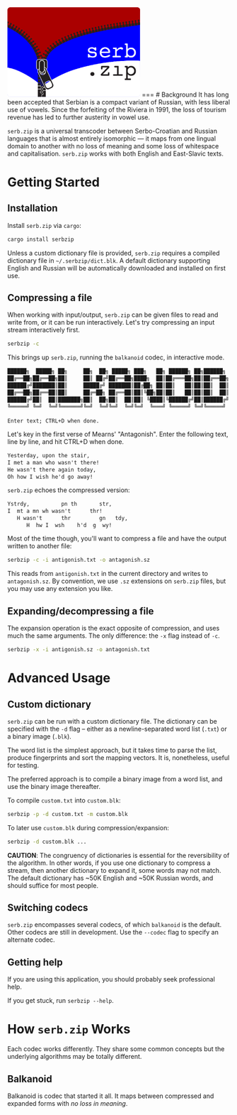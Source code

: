 <img src="logo/logo.png" width="300px" alt="logo"/>
===
# Background
It has long been accepted that Serbian is a compact variant of Russian, with less liberal use of vowels. Since the forfeiting of the Riviera in 1991, the loss of tourism revenue has led to further austerity in vowel use.

`serb.zip` is a universal transcoder between Serbo-Croatian and Russian languages that is almost entirely isomorphic — it maps from one lingual domain to another with no loss of meaning and some loss of whitespace and capitalisation. `serb.zip` works with both English and East-Slavic texts.

# Getting Started
## Installation
Install `serb.zip` via `cargo`:

```sh
cargo install serbzip
```

Unless a custom dictionary file is provided, `serb.zip` requires a compiled dictionary file in `~/.serbzip/dict.blk`. A default dictionary supporting English and Russian will be automatically downloaded and installed on first use.

## Compressing a file
When working with input/output, `serb.zip` can be given files to read and write from, or it can be run interactively. Let's try compressing an input stream interactively first.

```sh
serbzip -c
```

This brings up `serb.zip`, running the `balkanoid` codec, in interactive mode. 

```
██████╗  █████╗ ██╗     ██╗  ██╗ █████╗ ███╗   ██╗ ██████╗ ██╗██████╗
██╔══██╗██╔══██╗██║     ██║ ██╔╝██╔══██╗████╗  ██║██╔═══██╗██║██╔══██╗
██████╔╝███████║██║     █████╔╝ ███████║██╔██╗ ██║██║   ██║██║██║  ██║
██╔══██╗██╔══██║██║     ██╔═██╗ ██╔══██║██║╚██╗██║██║   ██║██║██║  ██║
██████╔╝██║  ██║███████╗██║  ██╗██║  ██║██║ ╚████║╚██████╔╝██║██████╔╝
╚═════╝ ╚═╝  ╚═╝╚══════╝╚═╝  ╚═╝╚═╝  ╚═╝╚═╝  ╚═══╝ ╚═════╝ ╚═╝╚═════╝

Enter text; CTRL+D when done.
```

Let's key in the first verse of Mearns' "Antagonish". Enter the following text, line by line, and hit CTRL+D when done.

```
Yesterday, upon the stair,
I met a man who wasn't there!
He wasn't there again today,
Oh how I wish he'd go away!
```

`serb.zip` echoes the compressed version:

```
Ystrdy,          pn th       str,
I  mt a mn wh wasn't      thr!
   H wasn't      thr         gn   tdy,
      H  hw I  wsh    h'd  g  wy!
```

Most of the time though, you'll want to compress a file and have the output written to another file:

```sh
serbzip -c -i antigonish.txt -o antagonish.sz
```

This reads from `antigonish.txt` in the current directory and writes to `antagonish.sz`. By convention, we use `.sz` extensions on `serb.zip` files, but you may use any extension you like.

## Expanding/decompressing a file
The expansion operation is the exact opposite of compression, and uses much the same arguments. The only difference: the `-x` flag instead of `-c`.

```sh
serbzip -x -i antigonish.sz -o antagonish.txt
```

# Advanced Usage
## Custom dictionary
`serb.zip` can be run with a custom dictionary file. The dictionary can be specified with the `-d` flag – either as a newline-separated word list (`.txt`) or a binary image (`.blk`). 

The word list is the simplest approach, but it takes time to parse the list, produce fingerprints and sort the mapping vectors. It is, nonetheless, useful for testing.

The preferred approach is to compile a binary image from a word list, and use the binary image thereafter.

To compile `custom.txt` into `custom.blk`:

```sh
serbzip -p -d custom.txt -m custom.blk
```

To later use `custom.blk` during compression/expansion:

```sh
serbzip -d custom.blk ...
```

**CAUTION**: The congruency of dictionaries is essential for the reversibility of the algorithm. In other words, if you use one dictionary to compress a stream, then another dictionary to expand it, some words may not match. The default dictionary has ~50K English and ~50K Russian words, and should suffice for most people.

## Switching codecs
`serb.zip` encompasses several codecs, of which `balkanoid` is the default. Other codecs are still in development. Use the `--codec` flag to specify an alternate codec.

## Getting help
If you are using this application, you should probably seek professional help.

If you get stuck, run `serbzip --help`.

# How `serb.zip` Works
Each codec works differently. They share some common concepts but the underlying algorithms may be totally different.

## Balkanoid
Balkanoid is codec that started it all. It maps between compressed and expanded forms with _no loss in meaning_.